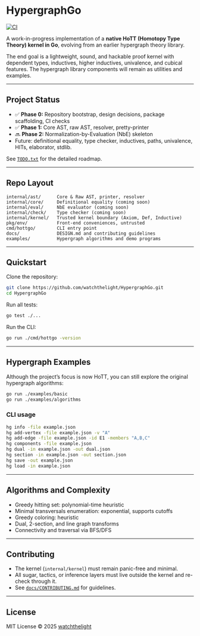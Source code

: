 # HypergraphGo

[![CI](https://github.com/watchthelight/HypergraphGo/actions/workflows/ci.yml/badge.svg)](https://github.com/watchthelight/HypergraphGo/actions/workflows/ci.yml)

A work-in-progress implementation of a **native HoTT (Homotopy Type Theory) kernel in Go**, evolving from an earlier hypergraph theory library.

The end goal is a lightweight, sound, and hackable proof kernel with dependent types, inductives, higher inductives, univalence, and cubical features. The hypergraph library components will remain as utilities and examples.

---

## Project Status

- ✅ **Phase 0:** Repository bootstrap, design decisions, package scaffolding, CI checks  
- ✅ **Phase 1:** Core AST, raw AST, resolver, pretty-printer  
- 🔜 **Phase 2:** Normalization-by-Evaluation (NbE) skeleton  
- Future: definitional equality, type checker, inductives, paths, univalence, HITs, elaborator, stdlib.

See [`TODO.txt`](TODO.txt) for the detailed roadmap.

---

## Repo Layout

```
internal/ast/      Core & Raw AST, printer, resolver
internal/core/     Definitional equality (coming soon)
internal/eval/     NbE evaluator (coming soon)
internal/check/    Type checker (coming soon)
internal/kernel/   Trusted kernel boundary (Axiom, Def, Inductive)
pkg/env/           Front-end conveniences, untrusted
cmd/hottgo/        CLI entry point
docs/              DESIGN.md and contributing guidelines
examples/          Hypergraph algorithms and demo programs
```

---

## Quickstart

Clone the repository:

```bash
git clone https://github.com/watchthelight/HypergraphGo.git
cd HypergraphGo
```

Run all tests:

```bash
go test ./...
```

Run the CLI:

```bash
go run ./cmd/hottgo -version
```

---

## Hypergraph Examples

Although the project’s focus is now HoTT, you can still explore the original hypergraph algorithms:

```bash
go run ./examples/basic
go run ./examples/algorithms
```

### CLI usage

```bash
hg info -file example.json
hg add-vertex -file example.json -v "A"
hg add-edge -file example.json -id E1 -members "A,B,C"
hg components -file example.json
hg dual -in example.json -out dual.json
hg section -in example.json -out section.json
hg save -out example.json
hg load -in example.json
```

---

## Algorithms and Complexity

- Greedy hitting set: polynomial-time heuristic  
- Minimal transversals enumeration: exponential, supports cutoffs  
- Greedy coloring: heuristic  
- Dual, 2-section, and line graph transforms  
- Connectivity and traversal via BFS/DFS  

---

## Contributing

- The kernel (`internal/kernel`) must remain panic-free and minimal.  
- All sugar, tactics, or inference layers must live outside the kernel and re-check through it.  
- See [`docs/CONTRIBUTING.md`](docs/CONTRIBUTING.md) for guidelines.

---

## License

MIT License © 2025 [watchthelight](https://github.com/watchthelight)
